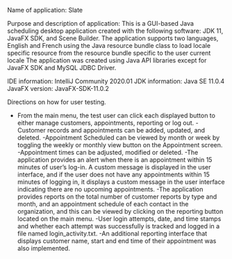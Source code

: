Name of application: Slate 

Purpose and description of application: This is a GUI-based Java scheduling desktop application created with the following software: JDK 11, JavaFX SDK, and Scene Builder. The application supports two languages, English and French using the Java resource bundle class to load locale specific resource from the resource bundle specific to the user current locale 
The application was created using Java API libraries except for JavaFX SDK and MySQL JDBC Driver. 
 
IDE information: IntelliJ Community 2020.01 
JDK information: Java SE 11.0.4 
JavaFX version: JavaFX-SDK-11.0.2 
 
Directions on how for user testing. 
- From the main menu, the test user can click each displayed button to either manage customers, appointments, reporting or log out. 
-Customer records and appointments can be added, updated, and deleted. 
-Appointment Scheduled can be viewed by month or week by toggling the weekly or monthly view button on the Appointment screen. 
-Appointment times can be adjusted, modified or deleted. 
-The application provides an alert when there is an appointment within 15 minutes of user’s log-in. A custom message is displayed in the user interface, and if the user does not have any appointments within 15 minutes of logging in, it displays a custom message in the user interface indicating there are no upcoming appointments. 
-The application provides reports on the total number of customer reports by type and month, and an appointment schedule of each contact in the organization, and this can be viewed by clicking on the reporting button located on the main menu. 
-User login attempts, date, and time stamps and whether each attempt was successfully is tracked and logged in a file named login_activity.txt. 
-An additional reporting interface that displays customer name, start and end time of their appointment was also implemented. 
 

